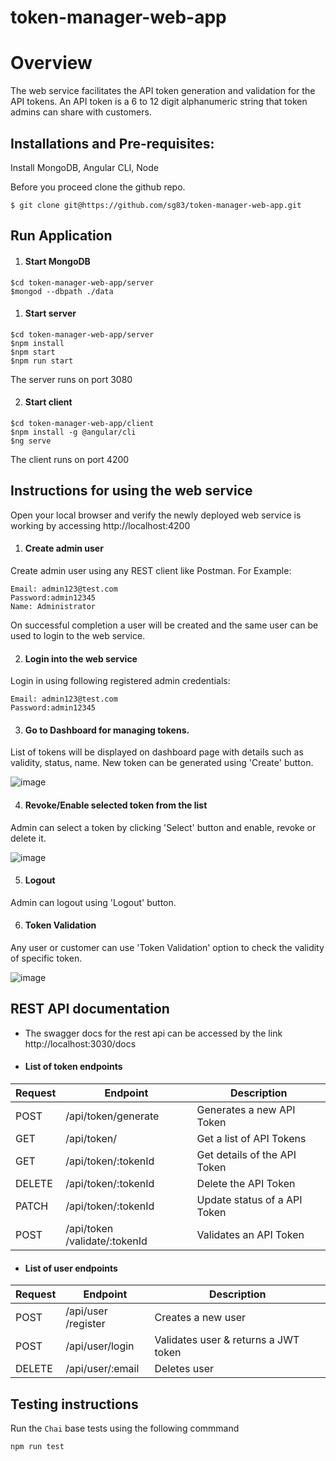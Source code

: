 # token-manager-web-app
# Overview
The web service  facilitates the API token generation and validation for
the API tokens.  An API token is a 6 to 12 digit alphanumeric string that token
admins can share with customers.

## Installations and Pre-requisites:
Install MongoDB, Angular CLI, Node

Before you proceed clone the github repo.

```$ git clone git@https://github.com/sg83/token-manager-web-app.git ```
## Run Application

1. #### Start MongoDB
```
$cd token-manager-web-app/server
$mongod --dbpath ./data

```
1. #### Start server
```
$cd token-manager-web-app/server
$npm install
$npm start
$npm run start
```
The server runs on port 3080

2. #### Start client
```
$cd token-manager-web-app/client
$npm install -g @angular/cli
$ng serve
```
The client runs on port 4200

## Instructions for using the web service

Open your local browser and verify the newly deployed web service is working by accessing http://localhost:4200

1. #### Create admin user

Create admin user using any REST client like Postman.
For Example:
```
Email: admin123@test.com
Password:admin12345
Name: Administrator
```
On successful completion a user will be created and the same user can be used to
login to the web service.

2. #### Login into the web service

Login in using following registered admin credentials:
```
Email: admin123@test.com
Password:admin12345
```
3. #### Go to Dashboard for managing tokens.

List of tokens will be displayed on dashboard page with details such as validity, status, name.
New token can be generated using 'Create' button.

![image](https://user-images.githubusercontent.com/20791882/126858492-734c5528-758e-4e53-b597-3ee9d0b3dbfc.png)

4. #### Revoke/Enable selected token from the list
Admin can select a token by clicking 'Select' button and enable, revoke or delete it.

![image](https://user-images.githubusercontent.com/20791882/126858620-f0f9c582-54d5-4ad5-a828-9b3df04c8adc.png)

5. #### Logout
Admin can logout using 'Logout' button.

6. #### Token Validation
Any user or customer can use 'Token Validation' option to check the validity of specific token.

![image](https://user-images.githubusercontent.com/20791882/126858740-c706f2b9-56ef-4899-9623-b63b9f869213.png)


## REST API documentation

* The swagger docs for the rest api can be accessed by the link
http://localhost:3030/docs

* #### List of token endpoints

| Request|  Endpoint                    |  Description                         |
| ------ | ---------------------------- | ------------------------------------ |
| POST   | ​/api​/token​/generate          | Generates a new API Token            |
| GET    | /api​/token​/                  | Get a list of API Tokens             |
| GET    | /api​/token​/:tokenId          | Get details of the API Token         |
| DELETE | /api​/token​/:tokenId          | Delete the API Token                 |
| PATCH  | /api​/token​/:tokenId          | Update status of a API Token         |
| POST   | /api​/token​/validate/:tokenId | Validates an API Token               |

* #### List of user endpoints

| Request|  Endpoint                    |  Description                         |
|--------|------------------------------|--------------------------------------|
| POST   | /api​/user​/register           | Creates a new user                   |
| POST   | /api​/user​/login              | Validates user & returns a JWT token |
| DELETE | ​/api​/user​/:email             | Deletes user                         |


## Testing instructions

Run the `Chai` base tests using the following commmand

`npm run test`
